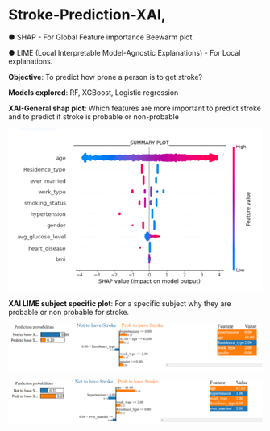 # Stroke-Prediction-XAI, 

● SHAP - For Global Feature importance Beewarm plot

● LIME (Local Interpretable Model-Agnostic Explanations) - For Local explanations.

**Objective**: To predict how prone a person is to get stroke? 

**Models explored**: RF, XGBoost, Logistic regression

**XAI-General shap plot**: Which features are more important to predict stroke and to predict if stroke is probable or non-probable 

<img src="shapPlot.PNG" width="600">

**XAI LIME subject specific plot**: For a specific subject why they are probable or non probable for stroke.

![Alt text](subj3.PNG?raw=true "LIME plot of stroke prediction for a random subject probable not to get stroke")

![Alt text](subj10.PNG?raw=true "LIME plot of stroke prediction for a subject probable to get stroke")
